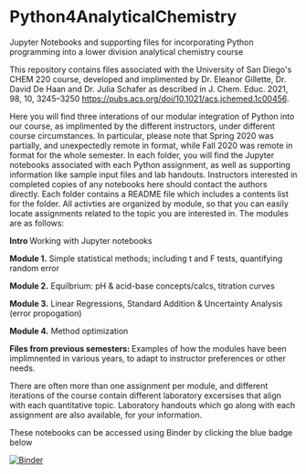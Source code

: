 # Python4AnalyticalChemistry
Jupyter Notebooks and supporting files for incorporating Python programming into a lower division analytical chemistry course

This repository contains files associated with the University of San Diego's CHEM 220 course, developed and implimented by Dr. Eleanor Gillette, Dr. David De Haan and Dr. Julia Schafer as described in J. Chem. Educ. 2021, 98, 10, 3245–3250 https://pubs.acs.org/doi/10.1021/acs.jchemed.1c00456.

Here you will find three interations of our modular integration of Python into our course, as implimented by the different instructors, under different course circumstances. In particular, please note that Spring 2020 was partially, and unexpectedly remote in format, while Fall 2020 was remote in format for the whole semester. In each folder, you will find the Jupyter notebooks associated with each Python assignment, as well as supporting information like sample input files and lab handouts. Instructors interested in completed copies of any notebooks here should contact the authors directly. Each folder contains a README file which includes a contents list for the folder. All activties are organized by module, so that you can easily locate assignments related to the topic you are interested in. The modules are as follows:

<b> Intro </b>  Working with Jupyter notebooks

<b>Module 1.</b> Simple statistical methods; including t and F tests, quantifying random error

<b>Module 2.</b> Equilbrium: pH & acid-base concepts/calcs, titration curves

<b>Module 3.</b> Linear Regressions, Standard Addition & Uncertainty Analysis (error propogation)

<b>Module 4.</b> Method optimization

<b> Files from previous semesters: </b> Examples of how the modules have been implimnented in various years, to adapt to instructor preferences or other needs. 


There are often more than one assignment per module, and different iterations of the course contain different laboratory excersises that align with each quantitative topic. Laboratory handouts which go along with each assignment are also available, for your information.


These notebooks can be accessed using Binder by clicking the blue badge below

[![Binder](https://mybinder.org/badge_logo.svg)](https://mybinder.org/v2/gh/egillette/Python4AnalyticalChemistry/HEAD)

